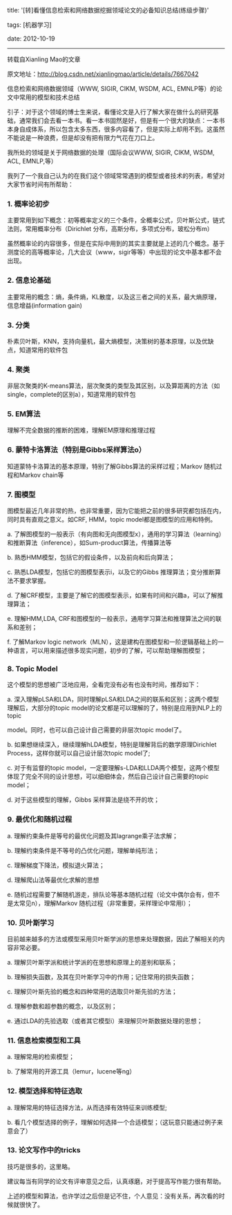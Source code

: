 title: '[转]看懂信息检索和网络数据挖掘领域论文的必备知识总结(练级步骤)'

tags: [机器学习]

date: 2012-10-19



---







转载自Xianling Mao的文章

原文地址：http://blog.csdn.net/xianlingmao/article/details/7667042





信息检索和网络数据领域（WWW, SIGIR, CIKM, WSDM, ACL, EMNLP等）的论文中常用的模型和技术总结

引子：对于这个领域的博士生来说，看懂论文是入行了解大家在做什么的研究基础，通常我们会去看一本书。看一本书固然是好，但是有一个很大的缺点：一本书本身自成体系，所以包含太多东西，很多内容看了，但是实际上却用不到。这虽然不能说是一种浪费，但是却没有把有限力气花在刀口上。

我所处的领域是关于网络数据的处理（国际会议WWW, SIGIR, CIKM, WSDM, ACL, EMNLP,等）

我列了一个我自己认为的在我们这个领域常常遇到的模型或者技术的列表，希望对大家节省时间有所帮助：



### 1. 概率论初步

主要常用到如下概念：初等概率定义的三个条件，全概率公式，贝叶斯公式，链式法则，常用概率分布（Dirichlet 分布，高斯分布，多项式分布，玻松分布m）

虽然概率论的内容很多，但是在实际中用到的其实主要就是上述的几个概念。基于测度论的高等概率论，几大会议（www，sigir等等）中出现的论文中基本都不会出现。



### 2. 信息论基础

主要常用的概念：熵，条件熵，KL散度，以及这三者之间的关系，最大熵原理，信息增益(information gain)



### 3. 分类

朴素贝叶斯，KNN，支持向量机，最大熵模型，决策树的基本原理，以及优缺点，知道常用的软件包



### 4. 聚类

非层次聚类的K-means算法，层次聚类的类型及其区别，以及算距离的方法（如single，complete的区别a），知道常用的软件包



<!--more-->



### 5. EM算法

理解不完全数据的推断的困难，理解EM原理和推理过程



### 6. 蒙特卡洛算法（特别是Gibbs采样算法o）

知道蒙特卡洛算法的基本原理，特别了解Gibbs算法的采样过程；Markov 随机过程和Markov chain等



### 7. 图模型

图模型最近几年非常的热，也非常重要，因为它能把之前的很多研究都包括在内，同时具有直观之意义。如CRF, HMM，topic model都是图模型的应用和特例。

a. 了解图模型的一般表示（有向图和无向图模型x），通用的学习算法（learning）和推断算法（inference），如Sum-product算法，传播算法等

b. 熟悉HMM模型，包括它的假设条件，以及前向和后向算法；

c. 熟悉LDA模型，包括它的图模型表示i，以及它的Gibbs 推理算法；变分推断算法不要求掌握。

d. 了解CRF模型，主要是了解它的图模型表示，如果有时间和兴趣a，可以了解推理算法；

e. 理解HMM,LDA, CRF和图模型的一般表示，通用学习算法和推理算法之间的联系和差别；

f. 了解Markov logic network（MLN），这是建构在图模型和一阶逻辑基础上的一种语言，可以用来描述很多现实问题，初步的了解，可以帮助理解图模型；



### 8. Topic Model

这个模型的思想被广泛地应用，全看完没有必有也没有时间，推荐如下：

a. 深入理解pLSA和LDA，同时理解pLSA和LDA之间的联系和区别；这两个模型理解后，大部分的topic model的论文都是可以理解的了，特别是应用到NLP上的topic

model。同时，也可以自己设计自己需要的非层次topic model了。

b. 如果想继续深入，继续理解hLDA模型，特别是理解背后的数学原理Dirichlet Process，这样你就可以自己设计层次topic model了;

c. 对于有监督的topic model，一定要理解s-LDA和LLDA两个模型，这两个模型体现了完全不同的设计思想，可以细细体会，然后自己设计自己需要的topic model；

d. 对于这些模型的理解，Gibbs 采样算法是绕不开的坎；



### 9. 最优化和随机过程

a. 理解约束条件是等号的最优化问题及其lagrange乘子法求解；

b. 理解约束条件是不等号的凸优化问题，理解单纯形法；

c. 理解梯度下降法，模拟退火算法；

d. 理解爬山法等最优化求解的思想

e. 随机过程需要了解随机游走，排队论等基本随机过程（论文中偶尔会有，但不是太常见n），理解Markov 随机过程（非常重要，采样理论中常用l）；



### 10. 贝叶斯学习

目前越来越多的方法或模型采用贝叶斯学派的思想来处理数据，因此了解相关的内容非常必要。

a. 理解贝叶斯学派和统计学派的在思想和原理上的差别和联系；

b. 理解损失函数，及其在贝叶斯学习中的作用；记住常用的损失函数；

c. 理解贝叶斯先验的概念和四种常用的选取贝叶斯先验的方法；

d. 理解参数和超参数的概念，以及区别；

e. 通过LDA的先验选取（或者其它模型i）来理解贝叶斯数据处理的思想；



### 11. 信息检索模型和工具

a. 理解常用的检索模型；

b. 了解常用的开源工具（lemur，lucene等ng）



### 12. 模型选择和特征选取

a. 理解常用的特征选择方法，从而选择有效特征来训练模型;

b. 看几个模型选择的例子，理解如何选择一个合适模型；（这玩意只能通过例子来意会了）



### 13. 论文写作中的tricks

技巧是很多的，这里略。

建议每当有同学的论文有评审意见之后，认真琢磨，对于提高写作能力很有帮助。

上述的模型和算法，也许学过之后但是记不住，个人意见：没有关系，再次看的时候就很快了。
